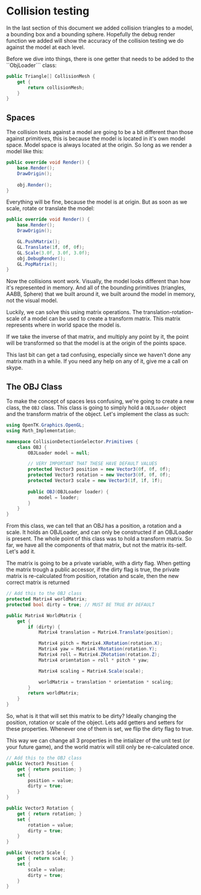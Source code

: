 # Collision testing

In the last section of this document we added collision triangles to a model, a bounding box and a bounding sphere. Hopefully the debug render function we added will show the accuracy of the collision testing we do against the model at each level.

Before we dive into things, there is one getter that needs to be added to the ``ObjLoader``` class:

```cs
public Triangle[] CollisionMesh {
    get {
        return collisionMesh;
    }
}
```

## Spaces

The collision tests against a model are going to be a bit different than those against primitives, this is because the model is located in it's own model space. Model space is always located at the origin. So long as we render a model like this:

```cs
public override void Render() {
    base.Render();
    DrawOrigin();
    
    obj.Render();
}
```

Everything will be fine, because the model is at origin. But as soon as we scale, rotate or translate the model:

```cs
public override void Render() {
    base.Render();
    DrawOrigin();

    GL.PushMatrix();
    GL.Translate(1f, 0f, 0f);
    GL.Scale(3.0f, 3.0f, 3.0f);
    obj.DebugRender();
    GL.PopMatrix();
}
```

Now the collisions wont work. Visually, the model looks different than how it's represented in memory. And all of the bounding primitives (triangles, AABB, Sphere) that we built around it, we built around the model in memory, not the visual model.

Luckily, we can solve this using matrix operations. The translation-rotation-scale of a model can be used to create a transform matrix. This matrix represents where in world space the model is. 

If we take the inverse of that matrix, and multiply any point by it, the point will be transformed so that the model is at the origin of the points space.

This last bit can get a tad confusing, especially since we haven't done any matrix math in a while. If you need any help on any of it, give me a call on skype.

## The OBJ Class

To make the concept of spaces less confusing, we're going to create a new class, the ```OBJ``` class. This class is going to simply hold a ```OBJLoader``` object and the transform matrix of the object.  Let's implement the class as such:

```cs
using OpenTK.Graphics.OpenGL;
using Math_Implementation;

namespace CollisionDetectionSelector.Primitives {
    class OBJ {
        OBJLoader model = null;

        // VERY IMPORTANT THAT THESE HAVE DEFAULT VALUES
        protected Vector3 position = new Vector3(0f, 0f, 0f);
        protected Vector3 rotation = new Vector3(0f, 0f, 0f);
        protected Vector3 scale = new Vector3(1f, 1f, 1f);
        
        public OBJ(OBJLoader loader) {
            model = loader;
        }
    }
}
```

From this class, we can tell that an OBJ has a position, a rotation and a scale. It holds an OBJLoader, and can only be constructed if an OBJLoader is present. The whole point of this class was to hold a transform matrix. So far, we have all the components of that matrix, but not the matrix its-self. Let's add it.

The matrix is going to be a private variable, with a dirty flag. When getting the matrix trough a public accessor, if the dirty flag is true, the private matrix is re-calculated from position, rotation and scale, then the new correct matrix is returned

```cs
// Add this to the OBJ class
protected Matrix4 worldMatrix;
protected bool dirty = true; // MUST BE TRUE BY DEFAULT

public Matrix4 WorldMatrix {
    get {
        if (dirty) {
            Matrix4 translation = Matrix4.Translate(position);

            Matrix4 pitch = Matrix4.XRotation(rotation.X);
            Matrix4 yaw = Matrix4.YRotation(rotation.Y);
            Matrix4 roll = Matrix4.ZRotation(rotation.Z);
            Matrix4 orientation = roll * pitch * yaw;

            Matrix4 scaling = Matrix4.Scale(scale);

            worldMatrix = translation * orientation * scaling;
        }
        return worldMatrix;
    }
}
```

So, what is it that will set this matrix to be dirty? Ideally changing the position, rotation or scale of the object. Lets add getters and setters for these properties. Whenever one of them is set, we flip the dirty flag to true.

This way we can change all 3 properties in the intializer of the unit test (or your future game), and the world matrix will still only be re-calculated once.

```cs
// Add this to the OBJ class
public Vector3 Position {
    get { return position; }
    set {
        position = value;
        dirty = true;
    }
}

public Vector3 Rotation {
    get { return rotation; }
    set {
        rotation = value;
        dirty = true;
    }
}

public Vector3 Scale {
    get { return scale; }
    set {
        scale = value;
        dirty = true;
    }
}
```